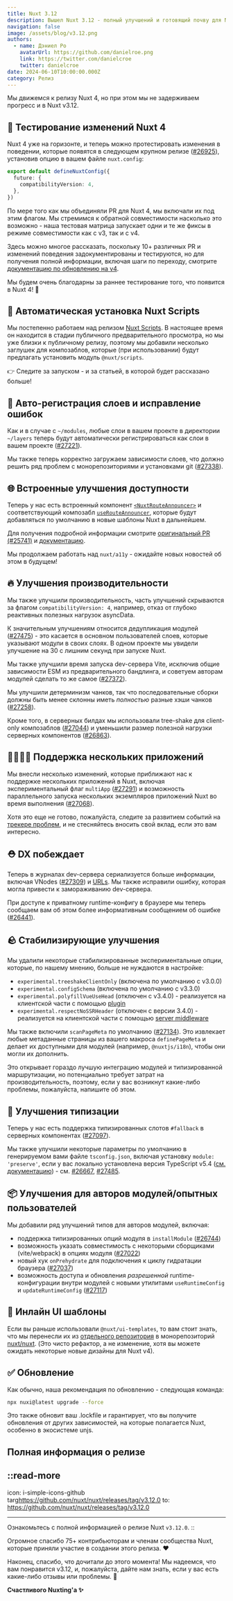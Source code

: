 ```yaml
---
title: Nuxt 3.12
description: Вышел Nuxt 3.12 - полный улучшений и готовящий почву для Nuxt 4!
navigation: false
image: /assets/blog/v3.12.png
authors:
  - name: Дэниел Ро
    avatarUrl: https://github.com/danielroe.png
    link: https://twitter.com/danielcroe
    twitter: danielcroe
date: 2024-06-10T10:00:00.000Z
category: Релиз
---
```


Мы движемся к релизу Nuxt 4, но при этом мы не задерживаем прогресс и в Nuxt v3.12.

## 🚀 Тестирование изменений Nuxt 4

Nuxt 4 уже на горизонте, и теперь можно протестировать изменения в поведении, которые появятся в следующем крупном релизе ([#26925](https://github.com/nuxt/nuxt/pull/26925)), установив опцию в вашем файле `nuxt.config`:

```ts
export default defineNuxtConfig({
  future: {
    compatibilityVersion: 4,
  },
})
```

По мере того как мы объединяли PR для Nuxt 4, мы включали их под этим флагом. Мы стремимся к обратной совместимости насколько это возможно - наша тестовая матрица запускает одни и те же фиксы в режиме совместимости как с v3, так и с v4.

Здесь можно многое рассказать, поскольку 10+ различных PR и изменений поведения задокументированы и тестируются, но для получения полной информации, включая шаги по переходу, смотрите [документацию по обновлению на v4](/docs/getting-started/upgrade#testing-nuxt-4).

Мы будем очень благодарны за раннее тестирование того, что появится в Nuxt 4! 🙏

## 📜 Автоматическая установка Nuxt Scripts

Мы постепенно работаем над релизом [Nuxt Scripts](https://scripts.nuxt.com/). В настоящее время он находится в стадии публичного предварительного просмотра, но мы уже близки к публичному релизу, поэтому мы добавили несколько заглушек для композаблов, которые (при использовании) будут предлагать установить модуль `@nuxt/scripts`.

👉 Следите за запуском - и за статьей, в которой будет рассказано больше!

## 🌈 Авто-регистрация слоев и исправление ошибок

Как и в случае с `~/modules`, любые слои в вашем проекте в директории `~/layers` теперь будут автоматически регистрироваться как слои в вашем проекте ([#27221](https://github.com/nuxt/nuxt/pull/27221)).

Мы также теперь корректно загружаем зависимости слоев, что должно решить ряд проблем с монорепозиториями и установками git ([#27338](https://github.com/nuxt/nuxt/pull/27338)).

## 🌐 Встроенные улучшения доступности

Теперь у нас есть встроенный компонент [`<NuxtRouteAnnouncer>`](/docs/api/components/nuxt-route-announcer) и соответствующий композабл [`useRouteAnnouncer`](/docs/api/composables/use-route-announcer), которые будут добавляться по умолчанию в новые шаблоны Nuxt в дальнейшем.

Для получения подробной информации смотрите [оригинальный PR (#25741)](https://github.com/nuxt/nuxt/pull/25741) и [документацию](/docs/api/components/nuxt-route-announcer).

Мы продолжаем работать над `nuxt/a11y` - ожидайте новых новостей об этом в будущем!

## 🔥 Улучшения производительности

Мы также улучшили производительность, часть улучшений скрываются за флагом `compatibilityVersion: 4`, например, отказ от глубоко реактивных полезных нагрузок asyncData.

К значительным улучшениям относится дедупликация модулей ([#27475](https://github.com/nuxt/nuxt/pull/27475)) - это касается в основном пользователей слоев, которые указывают модули в своих слоях. В одном проекте мы увидели улучшение на 30 с лишним секунд при запуске Nuxt.

Мы также улучшили время запуска dev-сервера Vite, исключив общие зависимости ESM из предварительного бандлинга, и советуем авторам модулей сделать то же самое ([#27372](https://github.com/nuxt/nuxt/pull/27372)).

Мы улучшили детерминизм чанков, так что последовательные сборки должны быть менее склонны иметь _полностью_ разные хэши чанков ([#27258](https://github.com/nuxt/nuxt/pull/27258)).

Кроме того, в серверных билдах мы использовали tree-shake для client-only композаблов ([#27044](https://github.com/nuxt/nuxt/pull/27044)) и уменьшили размер полезной нагрузки серверных компонентов ([#26863](https://github.com/nuxt/nuxt/pull/26863)).

## 👨‍👩‍👧‍👦 Поддержка нескольких приложений

Мы внесли несколько изменений, которые приближают нас к поддержке нескольких приложений в Nuxt, включая экспериментальный флаг `multiApp` ([#27291](https://github.com/nuxt/nuxt/pull/27291)) и возможность параллельного запуска нескольких экземпляров приложений Nuxt во время выполнения ([#27068](https://github.com/nuxt/nuxt/pull/27068)).

Хотя это еще не готово, пожалуйста, следите за развитием событий на [трекере проблем](https://github.com/nuxt/nuxt/issues/21635), и не стесняйтесь вносить свой вклад, если это вам интересно.

## ⛑️ DX побеждает

Теперь в журналах dev-сервера сериализуется больше информации, включая VNodes ([#27309](https://github.com/nuxt/nuxt/pull/27309)) и [URLs](https://github.com/nuxt/nuxt/commit/a549b46e9). Мы также исправили ошибку, которая могла привести к замораживанию dev-сервера.

При доступе к приватному runtime-конфигу в браузере мы теперь сообщаем вам об этом более информативным сообщением об ошибке ([#26441](https://github.com/nuxt/nuxt/pull/26441)).

## 🪨 Стабилизирующие улучшения

Мы удалили некоторые стабилизированные экспериментальные опции, которые, по нашему мнению, больше не нуждаются в настройке:

- `experimental.treeshakeClientOnly` (включена по умолчанию с v3.0.0)
- `experimental.configSchema` (включена по умолчанию с v3.3.0)
- `experimental.polyfillVueUseHead` (отключен с v3.4.0) - реализуется на клиентской части с помощью [plugin](https://github.com/nuxt/nuxt/blob/f209158352b09d1986aa320e29ff36353b91c358/packages/nuxt/src/head/runtime/plugins/vueuse-head-polyfill.ts#L10-L11)
- `experimental.respectNoSSRHeader` (отключен с версии 3.4.0) - реализуется на клиентской части с помощью [server middleware](https://github.com/nuxt/nuxt/blob/c660b39447f0d5b8790c0826092638d321cd6821/packages/nuxt/src/core/runtime/nitro/no-ssr.ts#L8-L9)

Мы также включили `scanPageMeta` по умолчанию ([#27134](https://github.com/nuxt/nuxt/pull/27134)). Это извлекает любые метаданные страницы из вашего макроса `definePageMeta` и делает их доступными для модулей (например, `@nuxtjs/i18n`), чтобы они могли их дополнить.

Это открывает гораздо лучшую интеграцию модулей и типизированной маршрутизации, но потенциально требует затрат на производительность, поэтому, если у вас возникнут какие-либо проблемы, пожалуйста, напишите об этом.

## 💪 Улучшения типизации

Теперь у нас есть поддержка типизированных слотов `#fallback` в серверных компонентах ([#27097](https://github.com/nuxt/nuxt/pull/27097)).

Мы также улучшили некоторые параметры по умолчанию в генерируемом вами файле `tsconfig.json`, включая установку `module: 'preserve'`, если у вас локально установлена версия TypeScript v5.4 ([см. документацию](https://www.typescriptlang.org/tsconfig/#preserve)) - см. [#26667](https://github.com/nuxt/nuxt/pull/26667), [#27485](https://github.com/nuxt/nuxt/pull/27485).

## 📦 Улучшения для авторов модулей/опытных пользователей

Мы добавили ряд улучшений типов для авторов модулей, включая:

- поддержка типизированных опций модуля в `installModule` ([#26744](https://github.com/nuxt/nuxt/pull/26744))
- возможность указать совместимость с некоторыми сборщиками (vite/webpack) в опциях модуля ([#27022](https://github.com/nuxt/nuxt/pull/27022))
- новый хук `onPrehydrate` для подключения к циклу гидратации браузера ([#27037](https://github.com/nuxt/nuxt/pull/27037))
- возможность доступа и обновления _разрешенной_ runtime-конфигурации внутри модулей с новыми утилитами `useRuntimeConfig` и `updateRuntimeConfig` ([#27117](https://github.com/nuxt/nuxt/pull/27117))

## 🎨 Инлайн UI шаблоны

Если вы раньше использовали `@nuxt/ui-templates`, то вам стоит знать, что мы перенесли их из [отдельного репозитория](https://github.com/nuxt/ui-templates) в монорепозиторий [nuxt/nuxt](https://github.com/nuxt/nuxt). (Это чисто рефактор, а не изменение, хотя вы можете ожидать некоторые новые дизайны для Nuxt v4).

## ✅ Обновление

Как обычно, наша рекомендация по обновлению - следующая команда:

```sh
npx nuxi@latest upgrade --force
```

Это также обновит ваш .lockfile и гарантирует, что вы получите обновления от других зависимостей, на которые полагается Nuxt, особенно в экосистеме unjs.

## Полная информация о релизе

::read-more
---

icon: i-simple-icons-github
targ<https://github.com/nuxt/nuxt/releases/tag/v3.12.0>
to: <https://github.com/nuxt/nuxt/releases/tag/v3.12.0>

---

Ознакомьтесь с полной информацией о релизе Nuxt `v3.12.0`.
::

Огромное спасибо 75+ контрибьюторам и членам сообщества Nuxt, которые приняли участие в создании этого релиза. ❤️

Наконец, спасибо, что дочитали до этого момента! Мы надеемся, что вам понравится v3.12, и, пожалуйста, дайте нам знать, если у вас есть какие-либо отзывы или проблемы. 🙏

**Счастливого Nuxting'а ✨**
